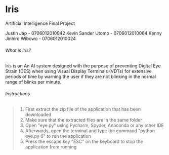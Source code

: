 # Iris

Artificial Intelligence Final Project

Justin Jap - 0706012010042
Kevin Sander Utomo - 0706012010064
Kenny Jinhiro Wibowo - 0706012010024

###### What is Iris?
Iris is an An AI system designed with the purpose of preventing Digital Eye Strain (DES) when using Visual Display Terminals (VDTs) for extensive periods of time by warning the user if they are not blinking in the normal range of blinks per minute.

###### Instructions
> 1. First extract the zip file of the application that has been downloaded <br />
> 2. Make sure that the extracted files are in the same folder <br />
> 3. Open "eye.py" using Pycharm, Spyder, Anaconda or any other IDE <br />
> 4. Afterwards, open the terminal and type the command "python eye.py 0" to run the application <br />
> 5. Press the escape key "ESC" on the keyboard to stop the application from running <br />
